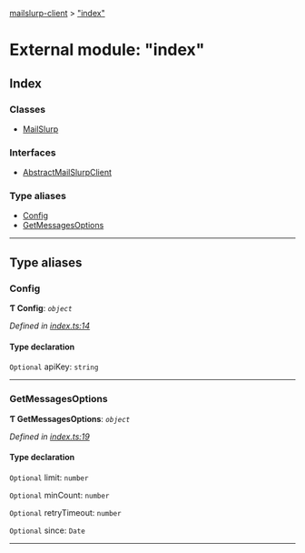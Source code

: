 [mailslurp-client](../README.md) > ["index"](../modules/_index_.md)

# External module: "index"

## Index

### Classes

* [MailSlurp](../classes/_index_.mailslurp.md)

### Interfaces

* [AbstractMailSlurpClient](../interfaces/_index_.abstractmailslurpclient.md)

### Type aliases

* [Config](_index_.md#config)
* [GetMessagesOptions](_index_.md#getmessagesoptions)

---

## Type aliases

<a id="config"></a>

###  Config

**Ƭ Config**: *`object`*

*Defined in [index.ts:14](https://github.com/mailslurp/mailslurp-client-ts-js/blob/c076dcc/index.ts#L14)*

#### Type declaration

`Optional`  apiKey: `string`

___
<a id="getmessagesoptions"></a>

###  GetMessagesOptions

**Ƭ GetMessagesOptions**: *`object`*

*Defined in [index.ts:19](https://github.com/mailslurp/mailslurp-client-ts-js/blob/c076dcc/index.ts#L19)*

#### Type declaration

`Optional`  limit: `number`

`Optional`  minCount: `number`

`Optional`  retryTimeout: `number`

`Optional`  since: `Date`

___

